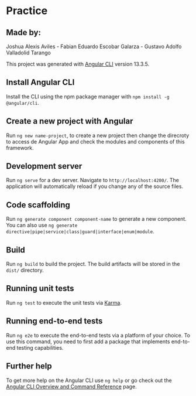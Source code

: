 # Practice
## Made by:
Joshua Alexis Aviles - Fabian Eduardo Escobar Galarza - Gustavo Adolfo Valladolid Tarango

This project was generated with [Angular CLI](https://github.com/angular/angular-cli) version 13.3.5.

## Install Angular CLI

Install the CLI using the npm package manager with `npm install -g @angular/cli`.

## Create a new project with Angular

Run `ng new name-project`, to create a new project then change the direcroty to access de Angular App and check the modules and components of this framework.

## Development server

Run `ng serve` for a dev server. Navigate to `http://localhost:4200/`. The application will automatically reload if you change any of the source files.

## Code scaffolding

Run `ng generate component component-name` to generate a new component. You can also use `ng generate directive|pipe|service|class|guard|interface|enum|module`.

## Build

Run `ng build` to build the project. The build artifacts will be stored in the `dist/` directory.

## Running unit tests

Run `ng test` to execute the unit tests via [Karma](https://karma-runner.github.io).

## Running end-to-end tests

Run `ng e2e` to execute the end-to-end tests via a platform of your choice. To use this command, you need to first add a package that implements end-to-end testing capabilities.

## Further help

To get more help on the Angular CLI use `ng help` or go check out the [Angular CLI Overview and Command Reference](https://angular.io/cli) page.
